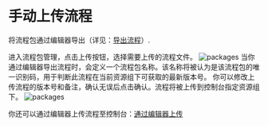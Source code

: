 # 手动上传流程
将流程包通过编辑器导出（详见：[导出流程]()）.

进入流程包管理，点击上传按钮，选择需要上传的流程文件。
![packages](https://docimages.blob.core.chinacloudapi.cn/images/Console/users/uploadpackages1.png)
当你通过编辑器导出流程时，会定义一个流程包名称。该名称将被认为是该流程包的唯一识别码，用于判断此流程在当前资源组下可获取的最新版本号。
你可以修改上传流程的版本号和备注，确认无误后点击确认。流程将被上传到控制台指定资源组下。
![packages](https://docimages.blob.core.chinacloudapi.cn/images/Console/users/uploadpackages2.png)

你还可以通过编辑器上传流程至控制台：[通过编辑器上传](/articles-v2020.1/Studio/AutomationProjects/CreateProject.md)